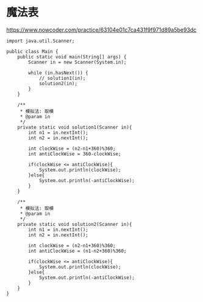 # 魔法表
https://www.nowcoder.com/practice/63104e01c7ca431f9f971d89a5be93dc

    import java.util.Scanner;
    
    public class Main {
        public static void main(String[] args) {
            Scanner in = new Scanner(System.in);
    
            while (in.hasNext()) {
                // solution1(in);
                solution2(in);
            }
        }
    
        /**
         * 模拟法: 取模
         * @param in
         */
        private static void solution1(Scanner in){
            int n1 = in.nextInt();
            int n2 = in.nextInt();
    
            int clockWise = (n2-n1+360)%360;
            int antiClockWise = 360-clockWise;
    
            if(clockWise <= antiClockWise){
                System.out.println(clockWise);
            }else{
                System.out.println(-antiClockWise);
            }
        }
    
        /**
         * 模拟法: 取模
         * @param in
         */
        private static void solution2(Scanner in){
            int n1 = in.nextInt();
            int n2 = in.nextInt();
    
            int clockWise = (n2-n1+360)%360;
            int antiClockWise = (n1-n2+360)%360;
    
            if(clockWise <= antiClockWise){
                System.out.println(clockWise);
            }else{
                System.out.println(-antiClockWise);
            }
        }
    }
    


